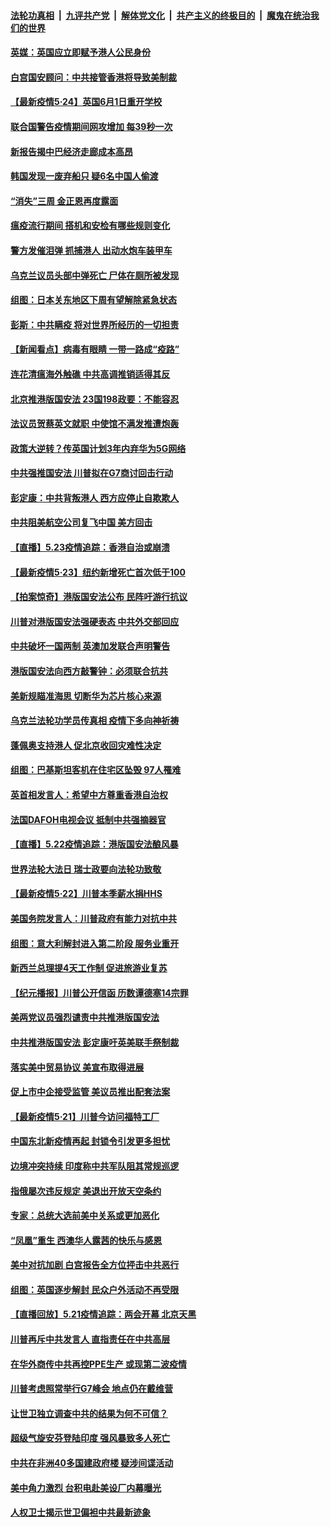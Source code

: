 ####  [法轮功真相](../../../../basic/blob/master/README.md?t=05250231) &nbsp;|&nbsp; [九评共产党](../../../../9ping.md/blob/master/README.md?t=05250231) &nbsp;|&nbsp; [解体党文化](../../../../jtdwh.md/blob/master/README.md?t=05250231)  &nbsp;|&nbsp; [共产主义的终极目的](../../../../gczydzjmd.md/blob/master/README.md?t=05250231) &nbsp;|&nbsp; [魔鬼在统治我们的世界](../../../../mgztzwmdsj.md/blob/master/README.md?t=05250231) 

#### [英媒：英国应立即赋予港人公民身份](../pages/nsc418/n12133448.md?t=05250231) 

#### [白宫国安顾问：中共接管香港将导致美制裁](../pages/nsc418/n12133393.md?t=05250231) 

#### [【最新疫情5·24】英国6月1日重开学校](../pages/nsc418/n12129725.md?t=05250231) 

#### [联合国警告疫情期间网攻增加 每39秒一次](../pages/nsc418/n12133186.md?t=05250231) 

#### [新报告揭中巴经济走廊成本高昂](../pages/nsc418/n12125317.md?t=05250231) 

#### [韩国发现一废弃船只 疑6名中国人偷渡](../pages/nsc418/n12132957.md?t=05250231) 

#### [“消失”三周 金正恩再度露面](../pages/nsc418/n12132917.md?t=05250231) 

#### [瘟疫流行期间 搭机和安检有哪些规则变化](../pages/nsc418/n12130243.md?t=05250231) 

#### [警方发催泪弹 抓捕港人 出动水炮车装甲车](../pages/nsc418/n12132643.md?t=05250231) 

#### [乌克兰议员头部中弹死亡 尸体在厕所被发现](../pages/nsc418/n12132316.md?t=05250231) 

#### [组图：日本关东地区下周有望解除紧急状态](../pages/nsc418/n12128396.md?t=05250231) 

#### [彭斯：中共瞒疫 将对世界所经历的一切担责](../pages/nsc418/n12132235.md?t=05250231) 

#### [【新闻看点】病毒有眼睛 一带一路成“疫路”](../pages/nsc418/n12131845.md?t=05250231) 

#### [连花清瘟海外触礁 中共高调推销适得其反](../pages/nsc418/n12132101.md?t=05250231) 

#### [北京推港版国安法 23国198政要：不能容忍](../pages/nsc418/n12132083.md?t=05250231) 

#### [法议员贺蔡英文就职 中使馆不满发推遭炮轰](../pages/nsc418/n12131829.md?t=05250231) 

#### [政策大逆转？传英国计划3年内弃华为5G网络](../pages/nsc418/n12131960.md?t=05250231) 

#### [中共强推国安法 川普拟在G7商讨回击行动](../pages/nsc418/n12131877.md?t=05250231) 

#### [彭定康：中共背叛港人 西方应停止自欺欺人](../pages/nsc418/n12131417.md?t=05250231) 

#### [中共阻美航空公司复飞中国 美方回击](../pages/nsc418/n12131493.md?t=05250231) 

#### [【直播】5.23疫情追踪：香港自治或崩溃](../pages/nsc418/n12131425.md?t=05250231) 

#### [【最新疫情5·23】纽约新增死亡首次低于100](../pages/nsc418/n12130566.md?t=05250231) 

#### [【拍案惊奇】港版国安法公布 民阵吁游行抗议](../pages/nsc418/n12130473.md?t=05250231) 

#### [川普对港版国安法强硬表态 中共外交部回应](../pages/nsc418/n12129980.md?t=05250231) 

#### [中共破坏一国两制 英澳加发联合声明警告](../pages/nsc418/n12130088.md?t=05250231) 

#### [港版国安法向西方敲警钟：必须联合抗共](../pages/nsc418/n12129875.md?t=05250231) 

#### [美新规瞄准海思 切断华为芯片核心来源](../pages/nsc418/n12129504.md?t=05250231) 

#### [乌克兰法轮功学员传真相  疫情下多向神祈祷](../pages/nsc418/n12024744.md?t=05250231) 

#### [蓬佩奥支持港人 促北京收回灾难性决定](../pages/nsc418/n12129520.md?t=05250231) 

#### [组图：巴基斯坦客机在住宅区坠毁 97人罹难](../pages/nsc418/n12129326.md?t=05250231) 

#### [英首相发言人：希望中方尊重香港自治权](../pages/nsc418/n12129515.md?t=05250231) 

#### [法国DAFOH电视会议 抵制中共强摘器官](../pages/nsc418/n12128980.md?t=05250231) 

#### [【直播】5.22疫情追踪：港版国安法酿风暴](../pages/nsc418/n12129151.md?t=05250231) 

#### [世界法轮大法日 瑞士政要向法轮功致敬](../pages/nsc418/n12128484.md?t=05250231) 

#### [【最新疫情5·22】川普本季薪水捐HHS](../pages/nsc418/n12128039.md?t=05250231) 

#### [美国务院发言人：川普政府有能力对抗中共](../pages/nsc418/n12129158.md?t=05250231) 

#### [组图：意大利解封进入第二阶段 服务业重开](../pages/nsc418/n12126024.md?t=05250231) 

#### [新西兰总理提4天工作制 促进旅游业复苏](../pages/nsc418/n12128413.md?t=05250231) 

#### [【纪元播报】川普公开信函 历数谭德塞14宗罪](../pages/nsc418/n12127896.md?t=05250231) 

#### [美两党议员强烈谴责中共推港版国安法](../pages/nsc418/n12128188.md?t=05250231) 

#### [中共推港版国安法 彭定康吁英美联手祭制裁](../pages/nsc418/n12127603.md?t=05250231) 

#### [落实美中贸易协议 美宣布取得进展](../pages/nsc418/n12127790.md?t=05250231) 

#### [促上市中企接受监管 美议员推出配套法案](../pages/nsc418/n12127711.md?t=05250231) 

#### [【最新疫情5·21】川普今访问福特工厂](../pages/nsc418/n12125105.md?t=05250231) 

#### [中国东北新疫情再起 封锁令引发更多担忧](../pages/nsc418/n12126945.md?t=05250231) 

#### [边境冲突持续 印度称中共军队阻其常规巡逻](../pages/nsc418/n12127147.md?t=05250231) 

#### [指俄屡次违反规定 美退出开放天空条约](../pages/nsc418/n12126869.md?t=05250231) 

#### [专家：总统大选前美中关系或更加恶化](../pages/nsc418/n12127069.md?t=05250231) 

#### [“凤凰”重生 西澳华人露茜的快乐与感恩](../pages/nsc418/n12126709.md?t=05250231) 

#### [美中对抗加剧 白宫报告全方位抨击中共恶行](../pages/nsc418/n12126583.md?t=05250231) 

#### [组图：英国逐步解封 民众户外活动不再受限](../pages/nsc418/n12125886.md?t=05250231) 

#### [【直播回放】5.21疫情追踪：两会开幕 北京天黑](../pages/nsc418/n12126358.md?t=05250231) 

#### [川普再斥中共发言人 直指责任在中共高层](../pages/nsc418/n12126172.md?t=05250231) 

#### [在华外商传中共再控PPE生产 或现第二波疫情](../pages/nsc418/n12125990.md?t=05250231) 

#### [川普考虑照常举行G7峰会 地点仍在戴维营](../pages/nsc418/n12125551.md?t=05250231) 

#### [让世卫独立调查中共的结果为何不可信？](../pages/nsc418/n12122662.md?t=05250231) 

#### [超级气旋安芬登陆印度 强风暴致多人死亡](../pages/nsc418/n12125031.md?t=05250231) 

#### [中共在非洲40多国建政府楼 疑涉间谍活动](../pages/nsc418/n12124556.md?t=05250231) 

#### [美中角力激烈 台积电赴美设厂内幕曝光](../pages/nsc418/n12124386.md?t=05250231) 

#### [人权卫士揭示世卫偏袒中共最新迹象](../pages/nsc418/n12124436.md?t=05250231) 

